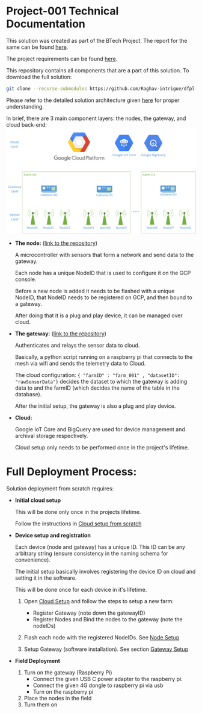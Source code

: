 # Project-001 Technical Documentation

This solution was created as part of the BTech Project. The report for the same can be found [here](./documentation/BTP-Report.pdf).

The project requirements can be found [here](./documentation/req.md).

This repository contains all components that are a part of this solution. To download the full solution:

```sh
git clone --recurse-submodules https://github.com/Raghav-intrigue/dfpl-project001
```

Please refer to the detailed solution architecture given [here](./documentation/Architecture-Description.pdf) for proper understanding.

In brief, there are 3 main component layers: the nodes, the gateway, and cloud back-end:
![Network Architecture](./documentation/imgs/layers.png)

* **The node:** ([link to the repository](https://github.com/Raghav-intrigue/dfpl-project001-node))
  
  A microcontroller with sensors that form a network and send data to the gateway.

  Each node has a unique NodeID that is used to configure it on the GCP console.

  Before a new node is added it needs to be flashed with a unique NodeID, that NodeID needs to be registered on GCP, and then bound to a gateway.

  After doing that it is a plug and play device, it can be managed over cloud.

* **The gateway:** ([link to the repository](https://github.com/Raghav-intrigue/dfpl-project001-gateway))
  
  Authenticates and relays the sensor data to cloud.
  
  Basically, a python script running on a raspberry pi that connects to the mesh via wifi and sends the telemetry data to Cloud.
  
  The cloud configuration: `{ "farmID" : "farm_001" , "datasetID": "rawSensorData"}` decides the dataset to which the gateway is adding data to and the farmID (which decides the name of the table in the database).

  After the initial setup, the gateway is also a plug and play device.

* **Cloud:**
  
  Google IoT Core and BigQuery are used for device management and archival storage respectively.

  Cloud setup only needs to be performed once in the project's lifetime.


# Full Deployment Process:

Solution deployment from scratch requires:

* **Initial cloud setup**
   
   This will be done only once in the projects lifetime.
   
   Follow the instructions in [Cloud setup from scratch](./documentation/cloud-from-scratch.md)

* **Device setup and registration**

    Each device (node and gateway) has a unique ID. This ID can be any arbitrary string (ensure consistency in the naming schema for convenience).

    The initial setup basically involves registering the device ID on cloud and setting it in the software.
    
    This will be done once for each device in it's lifetime.
    
    1. Open [Cloud Setup](./documentation/cloud.md) and follow the steps to setup a new farm:
   
       * Register Gateway (note down the gatewayID)
       * Register Nodes and Bind the nodes to the gateway (note the nodeIDs)

    2. Flash each node with the registered NodeIDs. See [Node Setup](https://github.com/Raghav-intrigue/dfpl-project001-node)

    3. Setup Gateway (software installation). See section [Gateway Setup](https://github.com/Raghav-intrigue/dfpl-project001-gateway)

* **Field Deployment**
  
  1. Turn on the gateway (Raspberry Pi)
     * Connect the given USB C power adapter  to the raspberry pi.
     * Connect the given 4G dongle to raspberry pi via usb
     * Turn on the raspberry pi
  2. Place the nodes in the field
  3. Turn them on
